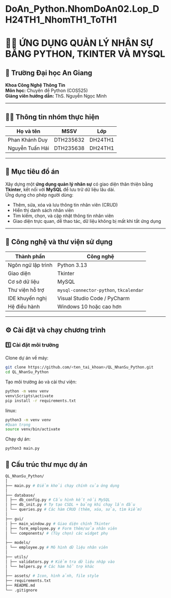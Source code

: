# DoAn_Python.NhomDoAn02.Lop_DH24TH1_NhomTH1_ToTH1

# 🧑‍💼 ỨNG DỤNG QUẢN LÝ NHÂN SỰ BẰNG PYTHON, TKINTER VÀ MYSQL

## 🏫 Trường Đại học An Giang

**Khoa Công Nghệ Thông Tin**  
**Môn học:** Chuyên đề Python (COS525)  
**Giảng viên hướng dẫn:** ThS. Nguyễn Ngọc Minh

---

## 👨‍💻 Thông tin nhóm thực hiện

| Họ và tên       | MSSV      | Lớp     |
| --------------- | --------- | ------- |
| Phan Khánh Duy  | DTH235632 | DH24TH1 |
| Nguyễn Tuấn Hải | DTH235638 | DH24TH1 |

---

## 🎯 Mục tiêu đồ án

Xây dựng một **ứng dụng quản lý nhân sự** có giao diện thân thiện bằng **Tkinter**, kết nối với **MySQL** để lưu trữ dữ liệu lâu dài.  
Ứng dụng cho phép người dùng:

- Thêm, sửa, xóa và lưu thông tin nhân viên (CRUD)
- Hiển thị danh sách nhân viên
- Tìm kiếm, chọn, và cập nhật thông tin nhân viên
- Giao diện trực quan, dễ thao tác, dữ liệu không bị mất khi tắt ứng dụng

---

## 🧩 Công nghệ và thư viện sử dụng

| Thành phần         | Công nghệ                              |
| ------------------ | -------------------------------------- |
| Ngôn ngữ lập trình | Python 3.13                            |
| Giao diện          | Tkinter                                |
| Cơ sở dữ liệu      | MySQL                                  |
| Thư viện hỗ trợ    | `mysql-connector-python`, `tkcalendar` |
| IDE khuyến nghị    | Visual Studio Code / PyCharm           |
| Hệ điều hành       | Windows 10 hoặc cao hơn                |

---

## ⚙️ Cài đặt và chạy chương trình

### 1️⃣ Cài đặt môi trường

Clone dự án về máy:

```bash
git clone https://github.com/<ten_tai_khoan>/QL_NhanSu_Python.git
cd QL_NhanSu_Python
```

Tạo môi trường ảo và cài thư viện:
```bash
python -m venv venv
venv\Scripts\activate
pip install -r requirements.txt
```
linux:
```bash
python3 -m venv venv
#Quan trọng 
source venv/bin/activate
```
Chạy dự án:
```bash
python3 main.py
```
## 🧱 Cấu trúc thư mục dự án
```bash
QL_NhanSu_Python/
│
├── main.py # Điểm khởi chạy chính của ứng dụng
│
├── database/
│ ├── db_config.py # Cấu hình kết nối MySQL
│ ├── db_init.py # Tự tạo CSDL + bảng khi chạy lần đầu
│ └── queries.py # Các hàm CRUD (thêm, xóa, sửa, tìm kiếm)
│
├── gui/
│ ├── main_window.py # Giao diện chính Tkinter
│ ├── form_employee.py # Form thêm/sửa nhân viên
│ └── components/ # (Tùy chọn) các widget phụ
│
├── models/
│ └── employee.py # Mô hình dữ liệu nhân viên
│
├── utils/
│ ├── validators.py # Kiểm tra dữ liệu nhập vào
│ └── helpers.py # Các hàm hỗ trợ khác
│
├── assets/ # Icon, hình ảnh, file style
├── requirements.txt
├── README.md
└── .gitignore
```
